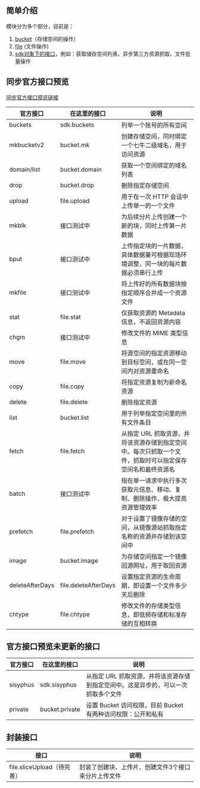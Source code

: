 ## 简单介绍

模块分为多个部分，目前是：
1. [bucket](./bucket.md)（存储空间的操作）
2. [file](./file.md) (文件操作)
3. [sdk对象下的接口](./sdk.md)，例如：获取储存空间列表、异步第三方资源抓取、文件批量操作

## 同步官方接口预览

[同步官方接口预览链接](https://developer.qiniu.com/kodo/api/1731/api-overview)

官方接口            | 在这里的接口           | 说明 
-------------------|----------------------|----------------------------------
buckets	           | sdk.buckets          | 列举一个账号的所有空间
mkbucketv2	       | bucket.mk            | 创建存储空间，同时绑定一个七牛二级域名，用于访问资源
domain/list	       | bucket.domain        | 获取一个空间绑定的域名列表
drop	             | bucket.drop          | 删除指定存储空间
upload   	         | file.upload          | 用于在一次 HTTP 会话中上传单一的一个文件
mkblk   	         | 接口测试中             | 为后续分片上传创建一个新的块，同时上传第一片数据
bput	             | 接口测试中             | 上传指定块的一片数据，具体数据量可根据现场环境调整，同一块的每片数据必须串行上传
mkfile	           | 接口测试中             | 将上传好的所有数据块按指定顺序合并成一个资源文件
stat     	         | file.stat            | 仅获取资源的 Metadata 信息，不返回资源内容
chgm    	         | 接口测试中             | 修改文件的 MIME 类型信息
move    	         | file.move            | 将源空间的指定资源移动到目标空间，或在同一空间内对资源重命名
copy    	         | file.copy            | 将指定资源复制为新命名资源
delete   	         | file.delete          | 删除指定资源
list    	         | bucket.list          | 用于列举指定空间里的所有文件条目
fetch    	         | file.fetch           | 从指定 URL 抓取资源，并将该资源存储到指定空间中。每次只抓取一个文件，抓取时可以指定保存空间名和最终资源名
batch   	         | 接口测试中             | 指在单一请求中执行多次获取元信息、移动、复制、删除操作，极大提高资源管理效率
prefetch	         | file.prefetch        | 对于设置了镜像存储的空间，从镜像源站抓取指定名称的资源并存储到该空间中
image   	         | bucket.image         | 为存储空间指定一个镜像回源网址，用于取回资源
deleteAfterDays	   | file.deleteAfterDays | 设置指定资源的生命周期，即设置一个文件多少天后删除
chtype  	         | file.chtype          | 修改文件的存储类型信息，即低频存储和标准存储的互相转换

## 官方接口预览未更新的接口

官方接口            | 在这里的接口           | 说明 
-------------------|----------------------|----------------------------------
sisyphus           | sdk.sisyphus         | 从指定 URL 抓取资源，并将该资源存储到指定空间中。这是异步的，可以一次抓取多个文件
private            | bucket.private       | 设置 Bucket 访问权限，目前 Bucket 有两种访问权限：公开和私有

## 封装接口

接口                           | 说明 
------------------------------|----------------------------------
 file.sliceUpload（待完善）     | 封装了创建块、上传片、创建文件3个接口来分片上传文件